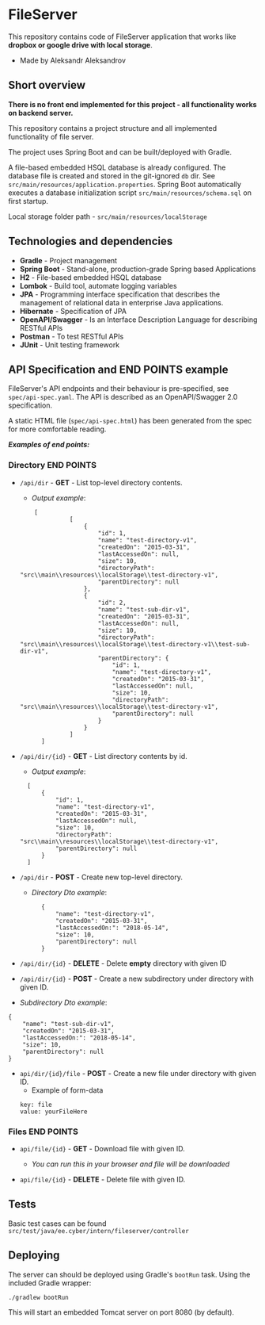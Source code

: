 # FileServer

This repository contains code of FileServer application that works like **dropbox or google drive with local storage**.
* Made by Aleksandr Aleksandrov

## Short overview
**There is no front end implemented for this project - all functionality works on backend server.** 

This repository contains a project structure and all implemented functionality of file server.

The project uses Spring Boot and can be built/deployed with Gradle.

A file-based embedded HSQL database is already configured. The database file is created and stored in the git-ignored `db` dir. See `src/main/resources/application.properties`. Spring Boot automatically executes a database initialization script `src/main/resources/schema.sql` on first startup. 

Local storage folder path - ``src/main/resources/localStorage``

## Technologies and dependencies

  * **Gradle** - Project management
  * **Spring Boot** - Stand-alone, production-grade Spring based Applications
  * **H2** - File-based embedded HSQL database
  * **Lombok** - Build tool, automate logging variables
  * **JPA** - Programming interface specification that describes the management of relational data in enterprise Java applications.
  * **Hibernate** - Specification of JPA
  * **OpenAPI/Swagger** - Is an Interface Description Language for describing RESTful APIs
  * **Postman** -  To test RESTful APIs
  * **JUnit** - Unit testing framework

## API Specification and END POINTS example

FileServer's API endpoints and their behaviour is pre-specified, see `spec/api-spec.yaml`. The API is described as an OpenAPI/Swagger 2.0 specification.

A static HTML file (`spec/api-spec.html`) has been generated from the spec for more comfortable reading.

**_Examples of end points:_**

### Directory END POINTS

* ``/api/dir`` - **GET** - List top-level directory contents.
    * _Output example_:
  ```
      [
                [
                    {
                        "id": 1,
                        "name": "test-directory-v1",
                        "createdOn": "2015-03-31",
                        "lastAccessedOn": null,
                        "size": 10,
                        "directoryPath": "src\\main\\resources\\localStorage\\test-directory-v1",
                        "parentDirectory": null
                    },
                    {
                        "id": 2,
                        "name": "test-sub-dir-v1",
                        "createdOn": "2015-03-31",
                        "lastAccessedOn": null,
                        "size": 10,
                        "directoryPath": "src\\main\\resources\\localStorage\\test-directory-v1\\test-sub-dir-v1",
                        "parentDirectory": {
                            "id": 1,
                            "name": "test-directory-v1",
                            "createdOn": "2015-03-31",
                            "lastAccessedOn": null,
                            "size": 10,
                            "directoryPath": "src\\main\\resources\\localStorage\\test-directory-v1",
                            "parentDirectory": null
                        }
                    }
                ]
        ]
    ```

* ``/api/dir/{id}`` - **GET** - List directory contents by id.
    * _Output example_:
    ```
      [
          {
              "id": 1,
              "name": "test-directory-v1",
              "createdOn": "2015-03-31",
              "lastAccessedOn": null,
              "size": 10,
              "directoryPath": "src\\main\\resources\\localStorage\\test-directory-v1",
              "parentDirectory": null
          }
      ]
     ```
* ``/api/dir`` - **POST** - Create new top-level directory.
    * _Directory Dto example_:
    ```
          {
              "name": "test-directory-v1",
              "createdOn": "2015-03-31",
              "lastAccessedOn:": "2018-05-14",
              "size": 10,
              "parentDirectory": null
          }
    ```
  
* ``/api/dir/{id}`` - **DELETE** - Delete **empty** directory with given ID
* ``/api/dir/{id}`` - **POST** - Create a new subdirectory under directory with given ID.
* _Subdirectory Dto example_:
```
{
    "name": "test-sub-dir-v1",
    "createdOn": "2015-03-31",
    "lastAccessedOn:": "2018-05-14",
    "size": 10,
    "parentDirectory": null
}
```
* ``api/dir/{id}/file`` - **POST** - Create a new file under directory with given ID.
    * Example of form-data
    ```
    key: file
    value: yourFileHere
    ```
### Files END POINTS
* ``api/file/{id}`` - **GET** - Download file with given ID.
    * _You can run this in your browser and file will be downloaded_
    
* ``api/file/{id}`` - **DELETE** - Delete file with given ID.
## Tests

Basic test cases can be found `src/test/java/ee.cyber/intern/fileserver/controller`

## Deploying

The server can should be deployed using Gradle's `bootRun` task. Using the included Gradle wrapper:

```
./gradlew bootRun
```

This will start an embedded Tomcat server on port 8080 (by default).